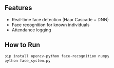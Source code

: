 

## Features
- Real-time face detection (Haar Cascade + DNN)
- Face recognition for known individuals
- Attendance logging

## How to Run
```bash
pip install opencv-python face-recognition numpy
python face_system.py